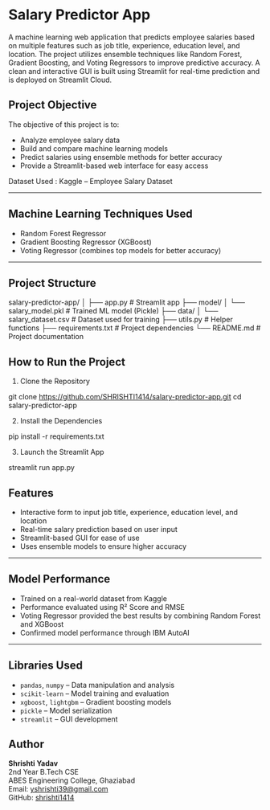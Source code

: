 Salary Predictor App
====================

A machine learning web application that predicts employee salaries based on multiple features such as job title, experience, education level, and location. The project utilizes ensemble techniques like Random Forest, Gradient Boosting, and Voting Regressors to improve predictive accuracy. A clean and interactive GUI is built using Streamlit for real-time prediction and is deployed on Streamlit Cloud.

 

Project Objective
-----------------

The objective of this project is to:

- Analyze employee salary data
- Build and compare machine learning models
- Predict salaries using ensemble methods for better accuracy
- Provide a Streamlit-based web interface for easy access

 Dataset Used : Kaggle – Employee Salary Dataset

---

Machine Learning Techniques Used
--------------------------------

- Random Forest Regressor
- Gradient Boosting Regressor (XGBoost)
- Voting Regressor (combines top models for better accuracy)

---

Project Structure
-----------------

salary-predictor-app/
│
├── app.py                  # Streamlit app
├── model/
│   └── salary_model.pkl    # Trained ML model (Pickle)
├── data/
│   └── salary_dataset.csv  # Dataset used for training
├── utils.py                # Helper functions
├── requirements.txt        # Project dependencies
└── README.md               # Project documentation

 

How to Run the Project
----------------------

 1. Clone the Repository

git clone https://github.com/SHRISHTI1414/salary-predictor-app.git
cd salary-predictor-app

 
2. Install the Dependencies

pip install -r requirements.txt

3. Launch the Streamlit App

streamlit run app.py

 
Features
--------

- Interactive form to input job title, experience, education level, and location
- Real-time salary prediction based on user input
- Streamlit-based GUI for ease of use
- Uses ensemble models to ensure higher accuracy

---

Model Performance
-----------------

- Trained on a real-world dataset from Kaggle
- Performance evaluated using R² Score and RMSE
- Voting Regressor provided the best results by combining Random Forest and XGBoost
- Confirmed model performance through IBM AutoAI

---

Libraries Used
--------------

- `pandas`, `numpy` – Data manipulation and analysis
- `scikit-learn` – Model training and evaluation
- `xgboost`, `lightgbm` – Gradient boosting models
- `pickle` – Model serialization
- `streamlit` – GUI development



Author
------

**Shrishti Yadav**  
2nd Year B.Tech CSE  
ABES Engineering College, Ghaziabad  
Email: yshrishti39@gmail.com  
GitHub: [shrishti1414](https://github.com/SHRISHTI1414)
